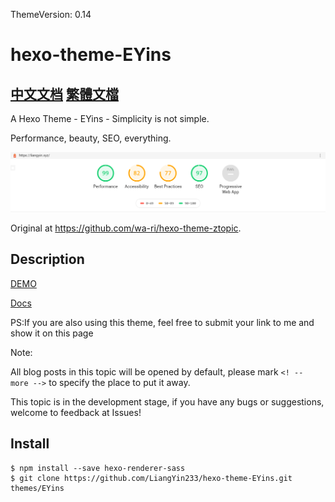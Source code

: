 ThemeVersion: 0.14
# hexo-theme-EYins
[中文文档](https://github.com/YinsTeam/hexo-theme-EYins/blob/master/README.md)
[繁體文檔](https://github.com/YinsTeam/hexo-theme-EYins/blob/master/README.tw.md)
---
A Hexo Theme - EYins - Simplicity is not simple.

Performance, beauty, SEO, everything.

![截图](EYins.png)

Original at https://github.com/wa-ri/hexo-theme-ztopic.

## Description
[DEMO](https://liangyin.xyz)

[Docs](https://github.com/LiangYin233/EYins-docs/)

PS:If you are also using this theme, feel free to submit your link to me and show it on this page

Note:

All blog posts in this topic will be opened by default, please mark ``<! -- more -->`` to specify the place to put it away.

This topic is in the development stage, if you have any bugs or suggestions, welcome to feedback at Issues!

## Install
```
$ npm install --save hexo-renderer-sass
$ git clone https://github.com/LiangYin233/hexo-theme-EYins.git themes/EYins
```
